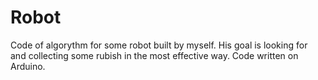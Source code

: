 # Robot
Code of algorythm for some robot built by myself.
His goal is looking for and collecting some rubish in the most effective way.
Code written on Arduino.
